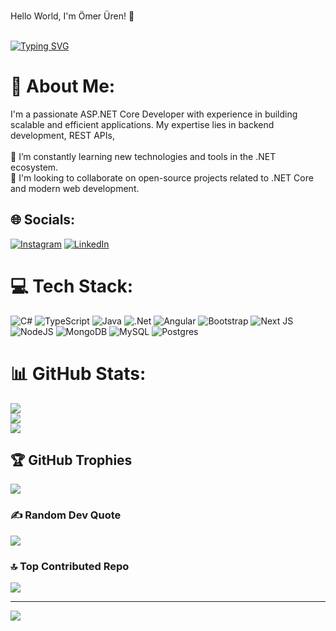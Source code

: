 <br>Hello World, I'm Ömer Üren! 👋<br>

<br>[![Typing SVG](https://readme-typing-svg.demolab.com?font=Source+Code+Pro&pause=1000&vCenter=true&width=435&lines=FullStack+.NET+Developer)](https://git.io/typing-svg)<br>
# 💫 About Me:
I'm a passionate ASP.NET Core Developer with experience in building scalable and efficient applications. My expertise lies in backend development, REST APIs,<br><br>🌱 I’m constantly learning new technologies and tools in the .NET ecosystem.<br>🔭 I'm looking to collaborate on open-source projects related to .NET Core and modern web development.


## 🌐 Socials:
[![Instagram](https://img.shields.io/badge/Instagram-%23E4405F.svg?logo=Instagram&logoColor=white)](https://instagram.com/https://www.instagram.com/omeruren27/) [![LinkedIn](https://img.shields.io/badge/LinkedIn-%230077B5.svg?logo=linkedin&logoColor=white)](https://linkedin.com/in/https://www.linkedin.com/in/omeruren/) 

# 💻 Tech Stack:
![C#](https://img.shields.io/badge/c%23-%23239120.svg?style=for-the-badge&logo=csharp&logoColor=white) ![TypeScript](https://img.shields.io/badge/typescript-%23007ACC.svg?style=for-the-badge&logo=typescript&logoColor=white) ![Java](https://img.shields.io/badge/java-%23ED8B00.svg?style=for-the-badge&logo=openjdk&logoColor=white) ![.Net](https://img.shields.io/badge/.NET-5C2D91?style=for-the-badge&logo=.net&logoColor=white) ![Angular](https://img.shields.io/badge/angular-%23DD0031.svg?style=for-the-badge&logo=angular&logoColor=white) ![Bootstrap](https://img.shields.io/badge/bootstrap-%238511FA.svg?style=for-the-badge&logo=bootstrap&logoColor=white) ![Next JS](https://img.shields.io/badge/Next-black?style=for-the-badge&logo=next.js&logoColor=white) ![NodeJS](https://img.shields.io/badge/node.js-6DA55F?style=for-the-badge&logo=node.js&logoColor=white) ![MongoDB](https://img.shields.io/badge/MongoDB-%234ea94b.svg?style=for-the-badge&logo=mongodb&logoColor=white) ![MySQL](https://img.shields.io/badge/mysql-4479A1.svg?style=for-the-badge&logo=mysql&logoColor=white) ![Postgres](https://img.shields.io/badge/postgres-%23316192.svg?style=for-the-badge&logo=postgresql&logoColor=white)
# 📊 GitHub Stats:
![](https://github-readme-stats.vercel.app/api?username=omeruren&theme=dark&hide_border=true&include_all_commits=false&count_private=true)<br/>
![](https://nirzak-streak-stats.vercel.app/?user=omeruren&theme=dark&hide_border=true)<br/>
![](https://github-readme-stats.vercel.app/api/top-langs/?username=omeruren&theme=dark&hide_border=true&include_all_commits=false&count_private=true&layout=compact)

## 🏆 GitHub Trophies
![](https://github-profile-trophy.vercel.app/?username=omeruren&theme=radical&no-frame=false&no-bg=true&margin-w=4)

### ✍️ Random Dev Quote
![](https://quotes-github-readme.vercel.app/api?type=horizontal&theme=dark)

### 🔝 Top Contributed Repo
![](https://github-contributor-stats.vercel.app/api?username=omeruren&limit=5&theme=dark&combine_all_yearly_contributions=true)

---
[![](https://visitcount.itsvg.in/api?id=omeruren&icon=0&color=0)](https://visitcount.itsvg.in)

<!-- Proudly created with GPRM ( https://gprm.itsvg.in ) -->
